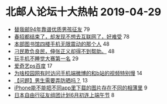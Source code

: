 # 北邮人论坛十大热帖 2019-04-29

- [替我邮94年靠谱优质男孩征友](https://bbs.byr.cn/article/Friends/1922247) 79
- [春招都结束了，却发现不想去互联网了，好难受](https://bbs.byr.cn/article/Job/2028458) 78
- [本部图书馆四楼手机无限震动的那个人](https://bbs.byr.cn/article/Talking/6116823) 48
- [刁民欺负良民，伸张正义却得不到帮助。](https://bbs.byr.cn/article/Feeling/3109125) 48
- [玩手机不睡觉大赛第一名](https://bbs.byr.cn/article/Picture/3240726) 29
- [爱奇艺ps百度](https://bbs.byr.cn/article/WorkLife/1121971) 17
- [为啥校园网有时访问手机端微博的和b站的视频特别慢](https://bbs.byr.cn/article/BUPTNet/100848) 14
- [【问题】男生需要弄防晒吗？](https://bbs.byr.cn/article/Beauty/326837) 13
- [iPhone能不能把不同app里下载的图片存在不同的相薄里](https://bbs.byr.cn/article/DigiLife/307884) 9
- [日本自由行征友组团计划6月初连上端午节](https://bbs.byr.cn/article/Travel/141719) 8


